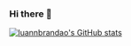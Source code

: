 ### Hi there 👋

[![luannbrandao's GitHub stats](https://github-readme-stats.vercel.app/api?username=luannbrandao)](https://github.com/anuraghazra/github-readme-stats)

<!--
**luannbrandao/luannbrandao** is a ✨ _special_ ✨ repository because its `README.md` (this file) appears on your GitHub profile.

Here are some ideas to get you started:

- 🔭 I’m currently working on ...
- 🌱 I’m currently learning ...
- 👯 I’m looking to collaborate on ...
- 🤔 I’m looking for help with ...
- 💬 Ask me about ...
- 📫 How to reach me: ...
- 😄 Pronouns: ...
- ⚡ Fun fact: ...
-->
